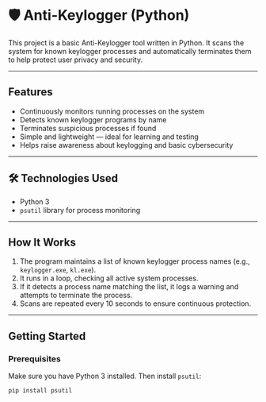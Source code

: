 # 🛡 Anti-Keylogger (Python)

This project is a basic Anti-Keylogger tool written in Python. It scans the system for known keylogger processes and automatically terminates them to help protect user privacy and security.

---

##  Features

- Continuously monitors running processes on the system
- Detects known keylogger programs by name
- Terminates suspicious processes if found
- Simple and lightweight — ideal for learning and testing
- Helps raise awareness about keylogging and basic cybersecurity

---

## 🛠 Technologies Used

- Python 3
- `psutil` library for process monitoring

---

##  How It Works

1. The program maintains a list of known keylogger process names (e.g., `keylogger.exe`, `kl.exe`).
2. It runs in a loop, checking all active system processes.
3. If it detects a process name matching the list, it logs a warning and attempts to terminate the process.
4. Scans are repeated every 10 seconds to ensure continuous protection.

---

## Getting Started

###  Prerequisites

Make sure you have Python 3 installed. Then install `psutil`:

```bash
pip install psutil
